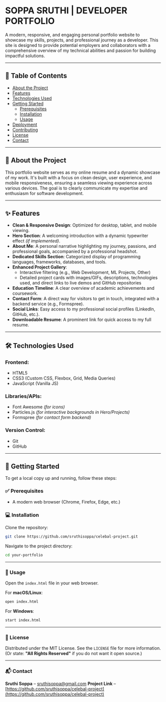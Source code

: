# SOPPA SRUTHI | DEVELOPER PORTFOLIO

A modern, responsive, and engaging personal portfolio website to showcase my skills, projects, and professional journey as a developer. This site is designed to provide potential employers and collaborators with a comprehensive overview of my technical abilities and passion for building impactful solutions.

---

## 📑 Table of Contents
- [About the Project](#about-the-project)
- [Features](#features)
- [Technologies Used](#technologies-used)
- [Getting Started](#getting-started)
  - [Prerequisites](#prerequisites)
  - [Installation](#installation)
  - [Usage](#usage)
- [Deployment](#deployment)
- [Contributing](#contributing)
- [License](#license)
- [Contact](#contact)

---

## 🧩 About the Project

This portfolio website serves as my online resume and a dynamic showcase of my work. It's built with a focus on clean design, user experience, and mobile responsiveness, ensuring a seamless viewing experience across various devices. The goal is to clearly communicate my expertise and enthusiasm for software development.

---

## ✨ Features

- **Clean & Responsive Design**: Optimized for desktop, tablet, and mobile viewing.
- **Hero Section**: A welcoming introduction with a dynamic typewriter effect *(if implemented)*.
- **About Me**: A personal narrative highlighting my journey, passions, and professional goals, accompanied by a professional headshot.
- **Dedicated Skills Section**: Categorized display of programming languages, frameworks, databases, and tools.
- **Enhanced Project Gallery**:
  - Interactive filtering (e.g., Web Development, ML Projects, Other)
  - Detailed project cards with images/GIFs, descriptions, technologies used, and direct links to live demos and GitHub repositories
- **Education Timeline**: A clear overview of academic achievements and coursework.
- **Contact Form**: A direct way for visitors to get in touch, integrated with a backend service (e.g., Formspree).
- **Social Links**: Easy access to my professional social profiles (LinkedIn, GitHub, etc.).
- **Downloadable Resume**: A prominent link for quick access to my full resume.

---

## 🛠️ Technologies Used

### Frontend:
- HTML5  
- CSS3 (Custom CSS, Flexbox, Grid, Media Queries)  
- JavaScript (Vanilla JS)  

### Libraries/APIs:
- Font Awesome *(for icons)*  
- Particles.js *(for interactive backgrounds in Hero/Projects)*  
- Formspree *(for contact form backend)*  

### Version Control:
- Git  
- GitHub  

---

## 🚀 Getting Started

To get a local copy up and running, follow these steps:

### ✅ Prerequisites

- A modern web browser (Chrome, Firefox, Edge, etc.)


### 💻 Installation

Clone the repository:

```bash
git clone https://github.com/sruthisoppa/celebal-project.git
````

Navigate to the project directory:

```bash
cd your-portfolio
```

---

### 📂 Usage

Open the `index.html` file in your web browser.

For **macOS/Linux**:

```bash
open index.html
```

For **Windows**:

```bash
start index.html
```

---

### 📄 License

Distributed under the MIT License.
See the `LICENSE` file for more information.
(Or state: **"All Rights Reserved"** if you do not want it open source.)

---

### 📬 Contact

**Sruthi Soppa** – [sruthisoppa@gmail.com](mailto:sruthisoppa@gmail.com)
**Project Link** – [https://github.com/sruthisoppa/celebal-project](https://github.com/sruthisoppa/celebal-project)

